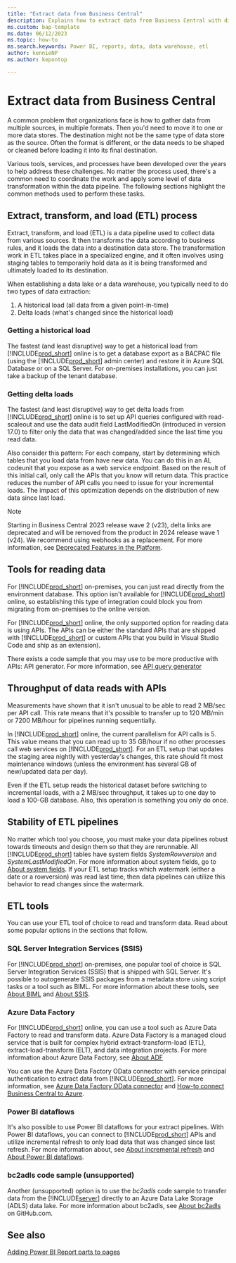 ```yaml
---
title: "Extract data from Business Central"
description: Explains how to extract data from Business Central with different tools
ms.custom: bap-template
ms.date: 06/12/2023
ms.topic: how-to
ms.search.keywords: Power BI, reports, data, data warehouse, etl
author: kennieNP
ms.author: kepontop

---
```


# Extract data from Business Central

A common problem that organizations face is how to gather data from multiple sources, in multiple formats. Then you'd need to move it to one or more data stores. The destination might not be the same type of data store as the source. Often the format is different, or the data needs to be shaped or cleaned before loading it into its final destination.

Various tools, services, and processes have been developed over the years to help address these challenges. No matter the process used, there's a common need to coordinate the work and apply some level of data transformation within the data pipeline. The following sections highlight the common methods used to perform these tasks.

## Extract, transform, and load (ETL) process

Extract, transform, and load (ETL) is a data pipeline used to collect data from various sources. It then transforms the data according to business rules, and it loads the data into a destination data store. The transformation work in ETL takes place in a specialized engine, and it often involves using staging tables to temporarily hold data as it is being transformed and ultimately loaded to its destination.

When establishing a data lake or a data warehouse, you typically need to do two types of data extraction:

1. A historical load (all data from a given point-in-time)
2. Delta loads (what's changed since the historical load)

### Getting a historical load

The fastest (and least disruptive) way to get a historical load from [!INCLUDE[prod_short](includes/prod_short.md)] online is to get a database export as a BACPAC file (using the [!INCLUDE[prod_short](includes/prod_short.md)] admin center) and restore it in Azure SQL Database or on a SQL Server. For on-premises installations, you can just take a backup of the tenant database.

### Getting delta loads

The fastest (and least disruptive) way to get delta loads from [!INCLUDE[prod_short](includes/prod_short.md)] online is to set up API queries configured with read-scaleout and use the data audit field LastModifiedOn (introduced in version 17.0) to filter only the data that was changed/added since the last time you read data.

Also consider this pattern: For each company, start by determining which tables that you load data from have new data. You can do this in an AL codeunit that you expose as a web service endpoint. Based on the result of this initial call, only call the APIs that you know will return data. This practice reduces the number of API calls you need to issue for your incremental loads. The impact of this optimization depends on the distribution of new data since last load.

> [!NOTE]
> Starting in Business Central 2023 release wave 2 (v23), delta links are deprecated and will be removed from the product in 2024 release wave 1 (v24). We recommend using webhooks as a replacement. For more information, see [Deprecated Features in the Platform](../upgrade/deprecated-features-platform.md).

## Tools for reading data

For [!INCLUDE[prod_short](includes/prod_short.md)] on-premises, you can just read directly from the environment database. This option isn't available for [!INCLUDE[prod_short](includes/prod_short.md)] online, so establishing this type of integration could block you from migrating from on-premises to the online version. 

For [!INCLUDE[prod_short](includes/prod_short.md)] online, the only supported option for reading data is using APIs. The APIs can be either the standard APIs that are shipped with [!INCLUDE[prod_short](includes/prod_short.md)] or custom APIs that you build in Visual Studio Code and ship as an extension).

There exists a code sample that you may use to be more productive with APIs: API generator. 
For more information, see [API query generator](https://github.com/microsoft/BCTech/tree/master/samples/APIQueryGenerator)

## Throughput of data reads with APIs

Measurements have shown that it isn't unusual to be able to read 2 MB/sec per API call. This rate means that it's possible to transfer up to 120 MB/min or 7200 MB/hour for pipelines running sequentially. 

In [!INCLUDE[prod_short](includes/prod_short.md)] online, the current parallelism for API calls is 5. This value means that you can read up to 35 GB/hour if no other processes call web services on [!INCLUDE[prod_short](includes/prod_short.md)]. For an ETL setup that updates the staging area nightly with yesterday's changes, this rate should fit most maintenance windows (unless the environment has several GB of new/updated data per day).

Even if the ETL setup reads the historical dataset before switching to incremental loads, with a 2 MB/sec throughput, it takes up to one day to load a 100-GB database. Also, this operation is something you only do once.

## Stability of ETL pipelines

No matter which tool you choose, you must make your data pipelines robust towards timeouts and design them so that they are rerunnable. All [!INCLUDE[prod_short](includes/prod_short.md)] tables have system fields _SystemRowversion_ and _SystemLastModifiedOn_. For more information about system fields, go to [About system fields](devenv-table-system-fields.md). If your ETL setup tracks which watermark (either a date or a rowversion) was read last time, then data pipelines can utilize this behavior to read changes since the watermark.

## ETL tools

You can use your ETL tool of choice to read and transform data. Read about some popular options in the sections that follow.

### SQL Server Integration Services (SSIS)

For [!INCLUDE[prod_short](includes/prod_short.md)] on-premises, one popular tool of choice is SQL Server Integration Services (SSIS) that is shipped with SQL Server. It's possible to autogenerate SSIS packages from a metadata store using script tasks or a tool such as BIML. For more information about these tools, see [About BIML](https://www.varigence.com/biml) and [About SSIS](/sql/integration-services/sql-server-integration-services).

### Azure Data Factory

For [!INCLUDE[prod_short](includes/prod_short.md)] online, you can use a tool such as Azure Data Factory to read and transform data. Azure Data Factory is a managed cloud service that is built for complex hybrid extract-transform-load (ETL), extract-load-transform (ELT), and data integration projects. For more information about Azure Data Factory, see [About ADF](/azure/data-factory/introduction)

You can use the Azure Data Factory OData connector with service principal authentication to extract data from [!INCLUDE[prod_short](includes/prod_short.md)]. For more information, see [Azure Data Factory OData connector](/azure/data-factory/connector-odata?tabs=data-factory) and [How-to connect Business Central to Azure](/answers/questions/751705/how-to-connect-business-central-to-azure-data-fact).

### Power BI dataflows

It's also possible to use Power BI dataflows for your extract pipelines. With Power BI dataflows, you can connect to [!INCLUDE[prod_short](includes/prod_short.md)] APIs and utilize incremental refresh to only load data that was changed since last refresh. For more information about, see [About incremental refresh](/power-query/dataflows/incremental-refresh) and [About Power BI dataflows](/power-bi/transform-model/dataflows/dataflows-introduction-self-service).

<!--Microsoft MVP Steven Renders has written a nice blog post on how to use Power BI dataflows with [!INCLUDE[prod_short](includes/prod_short.md)]:
[How do I create a Power BI dataflow with Business Central data](https://thinkaboutit.be/2023/02/how-do-i-create-a-power-bi-dataflow-with-business-central-data/)-->

### bc2adls code sample (unsupported)

Another (unsupported) option is to use the _bc2adls_ code sample to transfer data from the [!INCLUDE[server](includes/server.md)] directly to an Azure Data Lake Storage (ADLS) data lake. For more information about bc2adls, see [About bc2adls](https://github.com/microsoft/bc2adls) on GitHub.com.

## See also

[Adding Power BI Report parts to pages](devenv-power-bi-report-parts.md)
